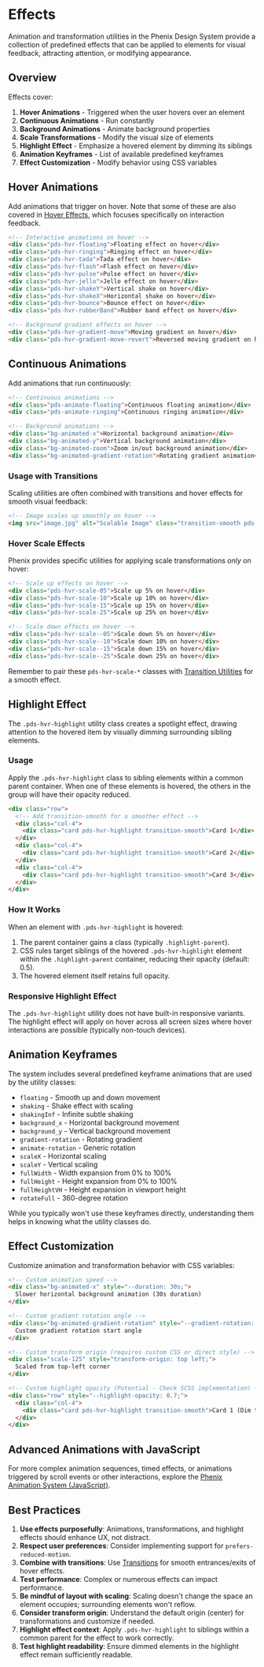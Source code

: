 # Effects

Animation and transformation utilities in the Phenix Design System provide a collection of predefined effects that can be applied to elements for visual feedback, attracting attention, or modifying appearance.

## Overview

Effects cover:

1.  **Hover Animations** - Triggered when the user hovers over an element
2.  **Continuous Animations** - Run constantly
3.  **Background Animations** - Animate background properties
4.  **Scale Transformations** - Modify the visual size of elements
5.  **Highlight Effect** - Emphasize a hovered element by dimming its siblings
6.  **Animation Keyframes** - List of available predefined keyframes
7.  **Effect Customization** - Modify behavior using CSS variables

## Hover Animations

Add animations that trigger on hover. Note that some of these are also covered in [Hover Effects](./hover-effects.md), which focuses specifically on interaction feedback.

```html
<!-- Interactive animations on hover -->
<div class="pds-hvr-floating">Floating effect on hover</div>
<div class="pds-hvr-ringing">Ringing effect on hover</div>
<div class="pds-hvr-tada">Tada effect on hover</div>
<div class="pds-hvr-flash">Flash effect on hover</div>
<div class="pds-hvr-pulse">Pulse effect on hover</div>
<div class="pds-hvr-jello">Jello effect on hover</div>
<div class="pds-hvr-shakeY">Vertical shake on hover</div>
<div class="pds-hvr-shakeX">Horizontal shake on hover</div>
<div class="pds-hvr-bounce">Bounce effect on hover</div>
<div class="pds-hvr-rubberBand">Rubber band effect on hover</div>

<!-- Background gradient effects on hover -->
<div class="pds-hvr-gradient-move">Moving gradient on hover</div>
<div class="pds-hvr-gradient-move-revert">Reversed moving gradient on hover</div>
```

## Continuous Animations

Add animations that run continuously:

```html
<!-- Continuous animations -->
<div class="pds-animate-floating">Continuous floating animation</div>
<div class="pds-animate-ringing">Continuous ringing animation</div>

<!-- Background animations -->
<div class="bg-animated-x">Horizontal background animation</div>
<div class="bg-animated-y">Vertical background animation</div>
<div class="bg-animated-zoom">Zoom in/out background animation</div>
<div class="bg-animated-gradient-rotation">Rotating gradient animation</div>
```

### Usage with Transitions

Scaling utilities are often combined with transitions and hover effects for smooth visual feedback:

```html
<!-- Image scales up smoothly on hover -->
<img src="image.jpg" alt="Scalable Image" class="transition-smooth pds-hvr-scale-10">
```

### Hover Scale Effects

Phenix provides specific utilities for applying scale transformations *only* on hover:

```html
<!-- Scale up effects on hover -->
<div class="pds-hvr-scale-05">Scale up 5% on hover</div>
<div class="pds-hvr-scale-10">Scale up 10% on hover</div>
<div class="pds-hvr-scale-15">Scale up 15% on hover</div>
<div class="pds-hvr-scale-25">Scale up 25% on hover</div>

<!-- Scale down effects on hover -->
<div class="pds-hvr-scale--05">Scale down 5% on hover</div>
<div class="pds-hvr-scale--10">Scale down 10% on hover</div>
<div class="pds-hvr-scale--15">Scale down 15% on hover</div>
<div class="pds-hvr-scale--25">Scale down 25% on hover</div>
```
Remember to pair these `pds-hvr-scale-*` classes with [Transition Utilities](./transitions.md) for a smooth effect.

## Highlight Effect

The `.pds-hvr-highlight` utility class creates a spotlight effect, drawing attention to the hovered item by visually dimming surrounding sibling elements.

### Usage

Apply the `.pds-hvr-highlight` class to sibling elements within a common parent container. When one of these elements is hovered, the others in the group will have their opacity reduced.

```html
<div class="row">
  <!-- Add transition-smooth for a smoother effect -->
  <div class="col-4">
    <div class="card pds-hvr-highlight transition-smooth">Card 1</div>
  </div>
  <div class="col-4">
    <div class="card pds-hvr-highlight transition-smooth">Card 2</div>
  </div>
  <div class="col-4">
    <div class="card pds-hvr-highlight transition-smooth">Card 3</div>
  </div>
</div>
```

### How It Works

When an element with `.pds-hvr-highlight` is hovered:

1.  The parent container gains a class (typically `.highlight-parent`).
2.  CSS rules target siblings of the hovered `.pds-hvr-highlight` element within the `.highlight-parent` container, reducing their opacity (default: 0.5).
3.  The hovered element itself retains full opacity.

### Responsive Highlight Effect

The `.pds-hvr-highlight` utility does not have built-in responsive variants. The highlight effect will apply on hover across all screen sizes where hover interactions are possible (typically non-touch devices).

## Animation Keyframes

The system includes several predefined keyframe animations that are used by the utility classes:

-   `floating` - Smooth up and down movement
-   `shaking` - Shake effect with scaling
-   `shakingInf` - Infinite subtle shaking
-   `background_x` - Horizontal background movement
-   `background_y` - Vertical background movement
-   `gradient-rotation` - Rotating gradient
-   `animate-rotation` - Generic rotation
-   `scaleX` - Horizontal scaling
-   `scaleY` - Vertical scaling
-   `fullWidth` - Width expansion from 0% to 100%
-   `fullHeight` - Height expansion from 0% to 100%
-   `fullHeightVH` - Height expansion in viewport height
-   `rotateFull` - 360-degree rotation

While you typically won't use these keyframes directly, understanding them helps in knowing what the utility classes do.

## Effect Customization

Customize animation and transformation behavior with CSS variables:

```html
<!-- Custom animation speed -->
<div class="bg-animated-x" style="--duration: 30s;">
  Slower horizontal background animation (30s duration)
</div>

<!-- Custom gradient rotation angle -->
<div class="bg-animated-gradient-rotation" style="--gradient-rotation: 45deg;">
  Custom gradient rotation start angle
</div>

<!-- Custom transform origin (requires custom CSS or direct style) -->
<div class="scale-125" style="transform-origin: top left;">
  Scaled from top-left corner
</div>

<!-- Custom highlight opacity (Potential - Check SCSS implementation) -->
<div class="row" style="--highlight-opacity: 0.7;"> 
  <div class="col-4">
    <div class="card pds-hvr-highlight transition-smooth">Card 1 (Dim to 0.7)</div>
  </div>
</div>
```

## Advanced Animations with JavaScript

For more complex animation sequences, timed effects, or animations triggered by scroll events or other interactions, explore the [Phenix Animation System (JavaScript)](/frontend/js/animations).

## Best Practices

1.  **Use effects purposefully**: Animations, transformations, and highlight effects should enhance UX, not distract.
2.  **Respect user preferences**: Consider implementing support for `prefers-reduced-motion`.
3.  **Combine with transitions**: Use [Transitions](./transitions.md) for smooth entrances/exits of hover effects.
4.  **Test performance**: Complex or numerous effects can impact performance.
5.  **Be mindful of layout with scaling**: Scaling doesn't change the space an element occupies; surrounding elements won't reflow.
6.  **Consider transform origin**: Understand the default origin (center) for transformations and customize if needed.
7.  **Highlight effect context**: Apply `.pds-hvr-highlight` to siblings within a common parent for the effect to work correctly.
8.  **Test highlight readability**: Ensure dimmed elements in the highlight effect remain sufficiently readable. 